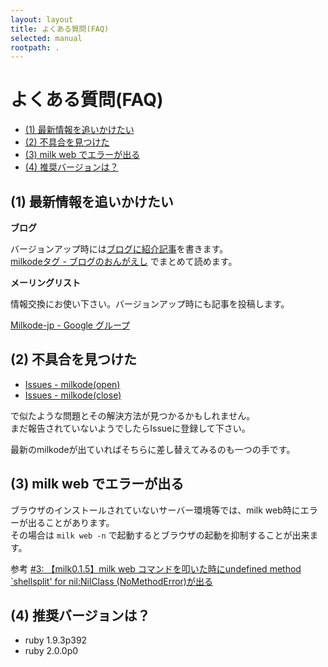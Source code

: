 ```yaml
---
layout: layout
title: よくある質問(FAQ)
selected: manual
rootpath: .
---
```

# よくある質問(FAQ)

<ul class="unstyled">
  <li> <a href="#faq01">(1) 最新情報を追いかけたい</a>
  <li> <a href="#faq02">(2) 不具合を見つけた</a>
  <li> <a href="#faq03">(3) milk web でエラーが出る</a>
  <li> <a href="#faq04">(4) 推奨バージョンは？</a>
</ul>

## <a name="faq01"></a> (1) 最新情報を追いかけたい

**ブログ**

バージョンアップ時には[ブログに紹介記事](http://ongaeshi.hatenablog.com/)を書きます。<br>
[milkodeタグ - ブログのおんがえし](http://ongaeshi.hatenablog.com/category/milkode) でまとめて読めます。

**メーリングリスト**

情報交換にお使い下さい。バージョンアップ時にも記事を投稿します。

[Milkode-jp - Google グループ](https://groups.google.com/forum/?hl=ja&fromgroups#!forum/milkode-jp)

## <a name="faq02"></a> (2) 不具合を見つけた
- [Issues - milkode(open)](https://github.com/ongaeshi/milkode/issues?sort=created&direction=desc&state=open)
- [Issues - milkode(close)](https://github.com/ongaeshi/milkode/issues?sort=created&direction=desc&state=closed)

で似たような問題とその解決方法が見つかるかもしれません。<br>
まだ報告されていないようでしたらIssueに登録して下さい。

最新のmilkodeが出ていればそちらに差し替えてみるのも一つの手です。

## <a name="faq03"></a> (3) milk web でエラーが出る
ブラウザのインストールされていないサーバー環境等では、milk web時にエラーが出ることがあります。<br>
その場合は `milk web -n` で起動するとブラウザの起動を抑制することが出来ます。

参考 [#3: 【milk0.1.5】milk web コマンドを叩いた時にundefined method `shellsplit' for nil:NilClass (NoMethodError)が出る](https://github.com/ongaeshi/milkode/issues/3)

## <a name="faq04"></a> (4) 推奨バージョンは？

- ruby 1.9.3p392
- ruby 2.0.0p0


